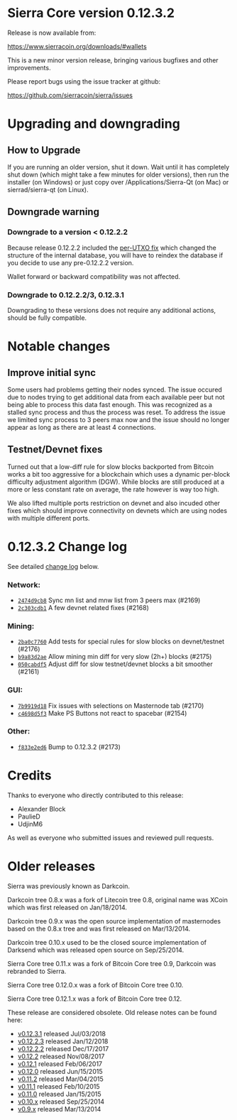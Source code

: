 Sierra Core version 0.12.3.2
==========================

Release is now available from:

  <https://www.sierracoin.org/downloads/#wallets>

This is a new minor version release, bringing various bugfixes and other
improvements.

Please report bugs using the issue tracker at github:

  <https://github.com/sierracoin/sierra/issues>


Upgrading and downgrading
=========================

How to Upgrade
--------------

If you are running an older version, shut it down. Wait until it has completely
shut down (which might take a few minutes for older versions), then run the
installer (on Windows) or just copy over /Applications/Sierra-Qt (on Mac) or
sierrad/sierra-qt (on Linux).

Downgrade warning
-----------------

### Downgrade to a version < 0.12.2.2

Because release 0.12.2.2 included the [per-UTXO fix](release-notes/sierra/release-notes-0.12.2.2.md#per-utxo-fix)
which changed the structure of the internal database, you will have to reindex
the database if you decide to use any pre-0.12.2.2 version.

Wallet forward or backward compatibility was not affected.

### Downgrade to 0.12.2.2/3, 0.12.3.1

Downgrading to these versions does not require any additional actions, should be
fully compatible.


Notable changes
===============

Improve initial sync
--------------------

Some users had problems getting their nodes synced. The issue occured due to nodes trying to
get additional data from each available peer but not being able to process this data fast enough.
This was recognized as a stalled sync process and thus the process was reset. To address the issue
we limited sync process to 3 peers max now and the issue should no longer appear as long as there
are at least 4 connections.

Testnet/Devnet fixes
--------------------

Turned out that a low-diff rule for slow blocks backported from Bitcoin works a bit too aggressive for
a blockchain which uses a dynamic per-block difficulty adjustment algorithm (DGW). While blocks are still
produced at a more or less constant rate on average, the rate however is way too high.

We also lifted multiple ports restriction on devnet and also incuded other fixes which should improve
connectivity on devnets which are using nodes with multiple different ports.


0.12.3.2 Change log
===================

See detailed [change log](https://github.com/sierracoin/sierra/compare/v0.12.3.1...sierracoin:v0.12.3.2) below.

### Network:
- [`2474d9cb8`](https://github.com/sierracoin/sierra/commit/2474d9cb8) Sync mn list and mnw list from 3 peers max (#2169)
- [`2c303cdb1`](https://github.com/sierracoin/sierra/commit/2c303cdb1) A few devnet related fixes (#2168)

### Mining:
- [`2ba0c7760`](https://github.com/sierracoin/sierra/commit/2ba0c7760) Add tests for special rules for slow blocks on devnet/testnet (#2176)
- [`b9a83d2ae`](https://github.com/sierracoin/sierra/commit/b9a83d2ae) Allow mining min diff for very slow (2h+) blocks (#2175)
- [`050cabdf5`](https://github.com/sierracoin/sierra/commit/050cabdf5) Adjust diff for slow testnet/devnet blocks a bit smoother (#2161)

### GUI:
- [`7b9919d18`](https://github.com/sierracoin/sierra/commit/7b9919d18) Fix issues with selections on Masternode tab (#2170)
- [`c4698d5f3`](https://github.com/sierracoin/sierra/commit/c4698d5f3) Make PS Buttons not react to spacebar (#2154)

### Other:
- [`f833e2ed6`](https://github.com/sierracoin/sierra/commit/f833e2ed6) Bump to 0.12.3.2 (#2173)


Credits
=======

Thanks to everyone who directly contributed to this release:

- Alexander Block
- PaulieD
- UdjinM6

As well as everyone who submitted issues and reviewed pull requests.


Older releases
==============

Sierra was previously known as Darkcoin.

Darkcoin tree 0.8.x was a fork of Litecoin tree 0.8, original name was XCoin
which was first released on Jan/18/2014.

Darkcoin tree 0.9.x was the open source implementation of masternodes based on
the 0.8.x tree and was first released on Mar/13/2014.

Darkcoin tree 0.10.x used to be the closed source implementation of Darksend
which was released open source on Sep/25/2014.

Sierra Core tree 0.11.x was a fork of Bitcoin Core tree 0.9,
Darkcoin was rebranded to Sierra.

Sierra Core tree 0.12.0.x was a fork of Bitcoin Core tree 0.10.

Sierra Core tree 0.12.1.x was a fork of Bitcoin Core tree 0.12.

These release are considered obsolete. Old release notes can be found here:

- [v0.12.3.1](https://github.com/sierracoin/sierra/blob/master/doc/release-notes/sierra/release-notes-0.12.3.1.md) released Jul/03/2018
- [v0.12.2.3](https://github.com/sierracoin/sierra/blob/master/doc/release-notes/sierra/release-notes-0.12.2.3.md) released Jan/12/2018
- [v0.12.2.2](https://github.com/sierracoin/sierra/blob/master/doc/release-notes/sierra/release-notes-0.12.2.2.md) released Dec/17/2017
- [v0.12.2](https://github.com/sierracoin/sierra/blob/master/doc/release-notes/sierra/release-notes-0.12.2.md) released Nov/08/2017
- [v0.12.1](https://github.com/sierracoin/sierra/blob/master/doc/release-notes/sierra/release-notes-0.12.1.md) released Feb/06/2017
- [v0.12.0](https://github.com/sierracoin/sierra/blob/master/doc/release-notes/sierra/release-notes-0.12.0.md) released Jun/15/2015
- [v0.11.2](https://github.com/sierracoin/sierra/blob/master/doc/release-notes/sierra/release-notes-0.11.2.md) released Mar/04/2015
- [v0.11.1](https://github.com/sierracoin/sierra/blob/master/doc/release-notes/sierra/release-notes-0.11.1.md) released Feb/10/2015
- [v0.11.0](https://github.com/sierracoin/sierra/blob/master/doc/release-notes/sierra/release-notes-0.11.0.md) released Jan/15/2015
- [v0.10.x](https://github.com/sierracoin/sierra/blob/master/doc/release-notes/sierra/release-notes-0.10.0.md) released Sep/25/2014
- [v0.9.x](https://github.com/sierracoin/sierra/blob/master/doc/release-notes/sierra/release-notes-0.9.0.md) released Mar/13/2014

